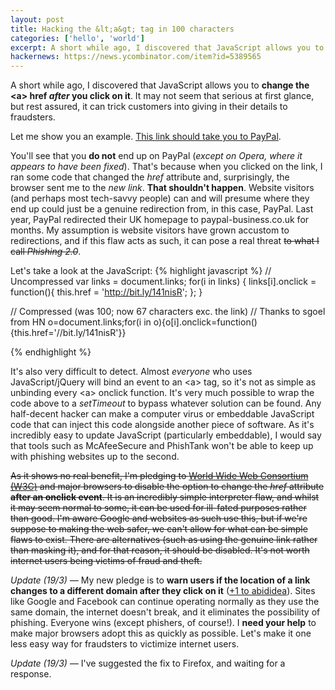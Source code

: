 ```yaml
---
layout: post
title: Hacking the &lt;a&gt; tag in 100 characters
categories: ['hello', 'world']
excerpt: A short while ago, I discovered that JavaScript allows you to change a link after you click on it, causing the possibility for phishing.
hackernews: https://news.ycombinator.com/item?id=5389565
---
```


A short while ago, I discovered that JavaScript allows you to **change the &lt;a&gt; href *after* you click on it**. It may not seem that serious at first glance, but rest assured, it can trick customers into giving in their details to fraudsters.

Let me show you an example. <a href="http://www.paypal.co.uk/" class="hijack">This link should take you to PayPal</a>.

You'll see that you **do not** end up on PayPal (*except on Opera, where it appears to have been fixed*). That's because when you clicked on the link, I ran some code that changed the *href* attribute and, surprisingly, the browser sent me to the *new link*. **That shouldn't happen**. Website visitors (and perhaps most tech-savvy people) can and will presume where they end up could just be a genuine redirection from, in this case, PayPal. Last year, PayPal redirected their UK homepage to paypal-business.co.uk for months. My assumption is website visitors have grown accustom to redirections, and if this flaw acts as such, it can pose a real threat <s>to what I call *Phishing 2.0*</s>.

Let's take a look at the JavaScript:
{% highlight javascript %}
// Uncompressed
var links = document.links;
for(i in links) {
    links[i].onclick = function(){
        this.href = 'http://bit.ly/141nisR';
    };
}

// Compressed (was 100; now 67 characters exc. the link)
// Thanks to sgoel from HN
o=document.links;for(i in o){o[i].onclick=function(){this.href='//bit.ly/141nisR'}}

{% endhighlight %}

It's also very difficult to detect. Almost *everyone* who uses JavaScript/jQuery will bind an event to an &lt;a&gt; tag, so it's not as simple as unbinding every &lt;a&gt; onclick function. It's very much possible to wrap the code above to a *setTimeout* to bypass whatever solution can be found. Any half-decent hacker can make a computer virus or embeddable JavaScript code that can inject this code alongside another piece of software. As it's incredibly easy to update JavaScript (particularly embeddable), I would say that tools such as McAfeeSecure and PhishTank won't be able to keep up with phishing websites up to the second.

<s>As it shows no real benefit, I'm pledging to [World Wide Web Consortium (W3C)](http://www.w3.org) and major browsers to disable the option to change the *href* attribute **after an onclick event**. It is an incredibly simple interpreter flaw, and whilst it may seem normal to some, it can be used for ill-fated purposes rather than good. I'm aware Google and websites as such use this, but if we're suppose to making the web safer, we can't allow for what can be simple flaws to exist. There are alternatives (such as using the genuine link rather than masking it), and for that reason, it should be disabled. It's not worth internet users being victims of fraud and theft.</s>

*Update (19/3) &mdash;* My new pledge is to **warn users if the location of a link changes to a different domain after they click on it** ([+1 to abididea](http://www.reddit.com/user/abadidea)). Sites like Google and Facebook can continue operating normally as they use the same domain, the internet doesn't break, and it eliminates the possibility of phishing. Everyone wins (except phishers, of course!). I **need your help** to make major browsers adopt this as quickly as possible. Let's make it one less easy way for fraudsters to victimize internet users.

*Update (19/3) &mdash;* I've suggested the fix to Firefox, and waiting for a response.